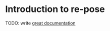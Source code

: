 # Introduction to re-pose

TODO: write [great documentation](http://jacobian.org/writing/what-to-write/)
